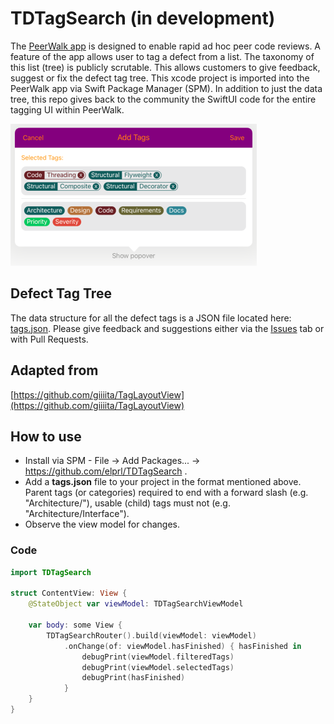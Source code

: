 # TDTagSearch (in development)

The [PeerWalk app](https://www.tapdigital.com/peerwalk.html) is designed to enable rapid ad hoc peer code reviews. A feature of the app allows user to tag a defect from a list. The taxonomy of this list (tree) is publicly scrutable. This allows customers to give feedback, suggest or fix the defect tag tree. This xcode project is imported into the PeerWalk app via Swift Package Manager (SPM). In addition to just the data tree, this repo gives back to the community the SwiftUI code for the entire tagging UI within PeerWalk.

![screenshot](https://github.com/elprl/TDTagSearch/blob/master/screenshot.png)

## Defect Tag Tree
The data structure for all the defect tags is a JSON file located here: [tags.json](https://github.com/elprl/TDTagSearch/blob/master/tags.json). Please give feedback and suggestions either via the [Issues](https://github.com/elprl/TDTagSearch/issues) tab or with Pull Requests.

## Adapted from   
[https://github.com/giiiita/TagLayoutView](https://github.com/giiiita/TagLayoutView)

## How to use
- Install via SPM - File -> Add Packages... -> https://github.com/elprl/TDTagSearch .
- Add a **tags.json** file to your project in the format mentioned above. Parent tags (or categories) required to end with a forward slash (e.g. "Architecture/"), usable (child) tags must not (e.g. "Architecture/Interface").  
- Observe the view model for changes.

### Code
```swift
import TDTagSearch 

struct ContentView: View {
    @StateObject var viewModel: TDTagSearchViewModel
    
    var body: some View {
        TDTagSearchRouter().build(viewModel: viewModel)
            .onChange(of: viewModel.hasFinished) { hasFinished in
                debugPrint(viewModel.filteredTags)
                debugPrint(viewModel.selectedTags)
                debugPrint(hasFinished)
            }
    }
}
```
